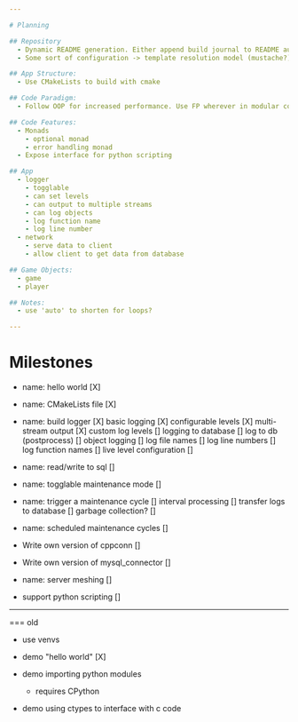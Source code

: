 ```yaml
---

# Planning

## Repository
  - Dynamic README generation. Either append build journal to README automatically or fully generate a README file on build from sources.
  - Some sort of configuration -> template resolution model (mustache?).

## App Structure:
  - Use CMakeLists to build with cmake

## Code Paradigm:
  - Follow OOP for increased performance. Use FP wherever in modular components where the performance lost is sufficiently mitigated or absent altogether.

## Code Features:
  - Monads
    - optional monad
    - error handling monad
  - Expose interface for python scripting

## App
  - logger
    - togglable
    - can set levels
    - can output to multiple streams
    - can log objects
    - log function name
    - log line number
  - network
    - serve data to client
    - allow client to get data from database

## Game Objects:
  - game
  - player

## Notes:
  - use 'auto' to shorten for loops?

---
```


# Milestones

  - name: hello world [X]

  - name: CMakeLists file [X]

  - name: build logger            [X]
      basic logging               [X]
      configurable levels         [X]
      multi-stream output         [X]
      custom log levels           []
      logging to database         []
      log to db (postprocess)     []
      object logging              []
      log file names              []
      log line numbers            []
      log function names          []
      live level configuration    []

  - name: read/write to sql []

  - name: togglable maintenance mode    []
  - name: trigger a maintenance cycle   []
      interval processing               []
        transfer logs to database       []
        garbage collection?             []
        
  - name: scheduled maintenance cycles  []

  - Write own version of cppconn          []
  - Write own version of mysql_connector  []

  - name: server meshing  []

  - support python scripting  []

---


=== old

- use venvs

- demo "hello world"  [X]

- demo importing python modules
  - requires CPython

- demo using ctypes to interface with c code
